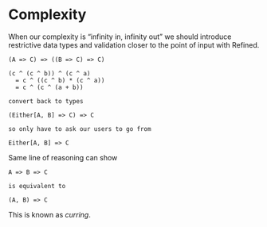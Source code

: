 # Complexity

When our complexity is “infinity in, infinity out” we should introduce restrictive data types and validation closer to the point of input with Refined.

```
(A => C) => ((B => C) => C)

(c ^ (c ^ b)) ^ (c ^ a)
  = c ^ ((c ^ b) * (c ^ a))
  = c ^ (c ^ (a + b))

convert back to types

(Either[A, B] => C) => C

so only have to ask our users to go from

Either[A, B] => C
```

Same line of reasoning can show

```
A => B => C

is equivalent to

(A, B) => C
```

This is known as _curring_.